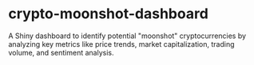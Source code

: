 # crypto-moonshot-dashboard
A Shiny dashboard to identify potential "moonshot" cryptocurrencies by analyzing key metrics like price trends, market capitalization, trading volume, and sentiment analysis.
